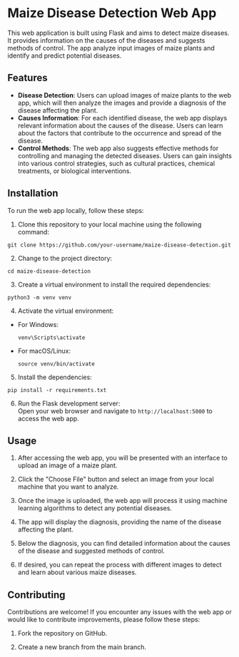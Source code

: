 # Maize Disease Detection Web App

This web application is built using Flask and aims to detect maize diseases. It provides information on the causes of the diseases and suggests methods of control. The app analyze input images of maize plants and identify and predict potential diseases.

## Features

- **Disease Detection**: Users can upload images of maize plants to the web app, which will then analyze the images and provide a diagnosis of the disease affecting the plant.
- **Causes Information**: For each identified disease, the web app displays relevant information about the causes of the disease. Users can learn about the factors that contribute to the occurrence and spread of the disease.
- **Control Methods**: The web app also suggests effective methods for controlling and managing the detected diseases. Users can gain insights into various control strategies, such as cultural practices, chemical treatments, or biological interventions.

## Installation

To run the web app locally, follow these steps:

1. Clone this repository to your local machine using the following command:
```
git clone https://github.com/your-username/maize-disease-detection.git
```

2. Change to the project directory:
```
cd maize-disease-detection
```


3. Create a virtual environment to install the required dependencies:
```
python3 -m venv venv
```

4. Activate the virtual environment:
- For Windows:
  ```
  venv\Scripts\activate
  ```
- For macOS/Linux:
  ```
  source venv/bin/activate
  ```

5. Install the dependencies:
```
pip install -r requirements.txt
```

6. Run the Flask development server:
<br>Open your web browser and navigate to `http://localhost:5000` to access the web app.

## Usage

1. After accessing the web app, you will be presented with an interface to upload an image of a maize plant.

2. Click the "Choose File" button and select an image from your local machine that you want to analyze.

3. Once the image is uploaded, the web app will process it using machine learning algorithms to detect any potential diseases.

4. The app will display the diagnosis, providing the name of the disease affecting the plant.

5. Below the diagnosis, you can find detailed information about the causes of the disease and suggested methods of control.

6. If desired, you can repeat the process with different images to detect and learn about various maize diseases.

## Contributing

Contributions are welcome! If you encounter any issues with the web app or would like to contribute improvements, please follow these steps:

1. Fork the repository on GitHub.

2. Create a new branch from the main branch.



